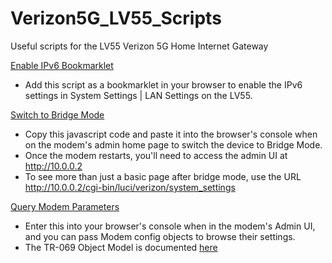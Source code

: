 # Verizon5G_LV55_Scripts
Useful scripts for the LV55 Verizon 5G Home Internet Gateway

[Enable IPv6 Bookmarklet](/enable_ipv6_bookmarklet.js)
- Add this script as a bookmarklet in your browser to enable the IPv6 settings in System Settings | LAN Settings on the LV55.

[Switch to Bridge Mode](/switch_to_bridge_mode.js) 
- Copy this javascript code and paste it into the browser's console when on the modem's admin home page to switch the device to Bridge Mode.
- Once the modem restarts, you'll need to access the admin UI at http://10.0.0.2 
- To see more than just a basic page after bridge mode, use the URL http://10.0.0.2/cgi-bin/luci/verizon/system_settings

[Query Modem Parameters](/query_modem_params.js)
- Enter this into your browser's console when in the modem's Admin UI, and you can pass Modem config objects to browse their settings.
- The TR-069 Object Model is documented [here](https://cwmp-data-models.broadband-forum.org/tr-181-2-14-1-cwmp.html)
